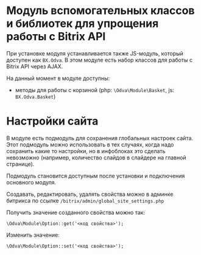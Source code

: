 # Модуль вспомогательных классов и библиотек для упрощения работы с Bitrix API

При установке модуля устанавливается также JS-модуль, который доступен как ```BX.Odva```. В этом модуле есть набор классов для работы с Bitrix API через AJAX.

На данный момент в модуле доступны:

- методы для работы с корзиной (php: ```\Odva\Module\Basket```, js: ```BX.Odva.Basket```)

# Настройки сайта

В модуле есть подмодуль для сохранения глобальных настроек сайта. Этот подмодуль можно использовать в тех случаях, когда надо сохранить какие то настройки, но в инфоблоках это сделать невозможно (например, количество слайдов в слайдере на главной странице).

Подмодуль становится доступным после установки и подключения основного модуля.

Создавать, редактировать, удалять свойства можно в админке битрикса по ссылке ```/bitrix/admin/global_site_settings.php```

Получить значение созданного свойства можно так:

```
\Odva\Module\Option::get('<код свойства>');
```

Изменить значение:

```
\Odva\Module\Option::set('<код свойства>');
```